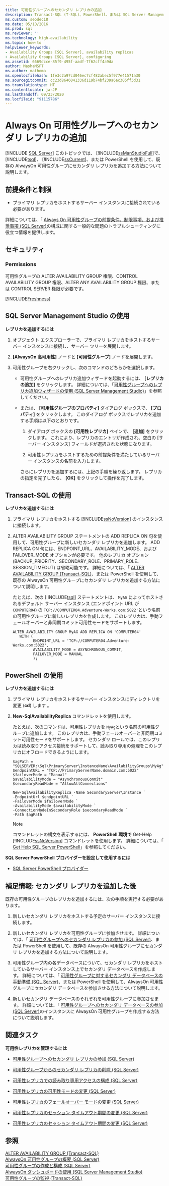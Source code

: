 ```yaml
---
title: 可用性グループへのセカンダリ レプリカの追加
description: Transact-SQL (T-SQL)、PowerShell、または SQL Server Management Studio (SSMS) の可用性グループ ウィザードのいずれかを使用して、Always On 可用性グループにセカンダリ レプリカを追加する手順を説明します。
ms.custom: seodec18
ms.date: 05/18/2016
ms.prod: sql
ms.reviewer: ''
ms.technology: high-availability
ms.topic: how-to
helpviewer_keywords:
- Availability Groups [SQL Server], availability replicas
- Availability Groups [SQL Server], configuring
ms.assetid: 6669dcce-85f9-495f-aadf-7f62cff4a9da
author: MashaMSFT
ms.author: mathoma
ms.openlocfilehash: 1fe3c2a97cd046ec7cf482abec5f977e41571a30
ms.sourcegitcommit: cc23d8646041336d119b74bf239a6ac305ff3d31
ms.translationtype: HT
ms.contentlocale: ja-JP
ms.lasthandoff: 09/23/2020
ms.locfileid: "91115786"
---
```

# <a name="add-a-secondary-replica-to-an-always-on-availability-group"></a>Always On 可用性グループへのセカンダリ レプリカの追加
[!INCLUDE [SQL Server](../../../includes/applies-to-version/sqlserver.md)]
  このトピックでは、 [!INCLUDE[ssManStudioFull](../../../includes/ssmanstudiofull-md.md)]で、 [!INCLUDE[tsql](../../../includes/tsql-md.md)]、 [!INCLUDE[ssCurrent](../../../includes/sscurrent-md.md)]、または PowerShell を使用して、既存の AlwaysOn 可用性グループにセカンダリ レプリカを追加する方法について説明します。  

  
##  <a name="prerequisites-and-restrictions"></a><a name="PrerequisitesRestrictions"></a> 前提条件と制限  
  
-   プライマリ レプリカをホストするサーバー インスタンスに接続されている必要があります。  
  
 詳細については、「 [Always On 可用性グループの前提条件、制限事項、および推奨事項 &#40;SQL Server&#41;](../../../database-engine/availability-groups/windows/prereqs-restrictions-recommendations-always-on-availability.md)の構成に関する一般的な問題のトラブルシューティングに役立つ情報を提供します。  

##  <a name="security"></a><a name="Security"></a> セキュリティ  
  
###  <a name="permissions"></a><a name="Permissions"></a> Permissions  
 可用性グループの ALTER AVAILABILITY GROUP 権限、CONTROL AVAILABILITY GROUP 権限、ALTER ANY AVAILABILITY GROUP 権限、または CONTROL SERVER 権限が必要です。  

[!INCLUDE[Freshness](../../../includes/paragraph-content/fresh-note-steps-feedback.md)]

##  <a name="using-sql-server-management-studio"></a><a name="SSMSProcedure"></a> SQL Server Management Studio の使用  
 **レプリカを追加するには**  
  
1.  オブジェクト エクスプローラーで、プライマリ レプリカをホストするサーバー インスタンスに接続し、サーバー ツリーを展開します。  
  
2.  **[AlwaysOn 高可用性]** ノードと **[可用性グループ]** ノードを展開します。  
  
3.  可用性グループを右クリックし、次のコマンドのどちらかを選択します。  
  
    -   可用性グループへのレプリカ追加ウィザードを起動するには、 **[レプリカの追加]** をクリックします。 詳細については、「[可用性グループへのレプリカ追加ウィザードの使用 &#40;SQL Server Management Studio&#41;](../../../database-engine/availability-groups/windows/use-the-add-replica-to-availability-group-wizard-sql-server-management-studio.md)」を参照してください。  
  
    -   または、 **[可用性グループのプロパティ]** ダイアログ ボックスで、 **[プロパティ]** をクリックします。 このダイアログ ボックスでレプリカを追加する手順は以下のとおりです。  
  
        1.  ダイアログ ボックスの **[可用性レプリカ]** ペインで、 **[追加]** をクリックします。 これにより、レプリカのエントリが作成され、空白の [サーバー インスタンス] フィールドが選択された状態になります。  
  
        2.  可用性レプリカをホストするための前提条件を満たしているサーバー インスタンスの名前を入力します。  
  
         さらにレプリカを追加するには、上記の手順を繰り返します。 レプリカの指定を完了したら、 **[OK]** をクリックして操作を完了します。  
  
##  <a name="using-transact-sql"></a><a name="TsqlProcedure"></a> Transact-SQL の使用  
 **レプリカを追加するには**  
  
1.  プライマリ レプリカをホストする [!INCLUDE[ssNoVersion](../../../includes/ssnoversion-md.md)] のインスタンスに接続します。  
  
2.  ALTER AVAILABILITY GROUP ステートメントの ADD REPLICA ON 句を使用して、可用性グループに新しいセカンダリ レプリカを追加します。 ADD REPLICA ON 句には、ENDPOINT_URL、AVAILABILITY_MODE、および FAILOVER_MODE オプションが必要です。 他のレプリカ オプション (BACKUP_PRIORITY、SECONDARY_ROLE、PRIMARY_ROLE、SESSION_TIMEOUT) は省略可能です。 詳細については、「 [ALTER AVAILABILITY GROUP &#40;Transact-SQL&#41;](../../../t-sql/statements/alter-availability-group-transact-sql.md)、または PowerShell を使用して、既存の AlwaysOn 可用性グループにセカンダリ レプリカを追加する方法について説明します。  
  
     たとえば、次の [!INCLUDE[tsql](../../../includes/tsql-md.md)] ステートメントは、 `MyAG` によってホストされるデフォルト サーバー インスタンス (エンドポイント URL が `COMPUTER04`) の `TCP://COMPUTER04.Adventure-Works.com:5022'`という名前の可用性グループに新しいレプリカを作成します。 このレプリカは、手動フェールオーバーと非同期コミット可用性モードをサポートします。  
  
    ```  
    ALTER AVAILABILITY GROUP MyAG ADD REPLICA ON 'COMPUTER04'   
       WITH (  
             ENDPOINT_URL = 'TCP://COMPUTER04.Adventure-Works.com:5022',  
             AVAILABILITY_MODE = ASYNCHRONOUS_COMMIT,  
             FAILOVER_MODE = MANUAL  
             );  
    ```  
  
##  <a name="using-powershell"></a><a name="PowerShellProcedure"></a> PowerShell の使用  
 **レプリカを追加するには**  
  
1.  プライマリ レプリカをホストするサーバー インスタンスにディレクトリを変更 (**cd**) します 。  
  
2.  **New-SqlAvailabilityReplica** コマンドレットを使用します。  
  
     たとえば、次のコマンドは、可用性レプリカを `MyAg`という名前の可用性グループに追加します。 このレプリカは、手動フェールオーバーと非同期コミット可用性モードをサポートします。 セカンダリ ロールでは、このレプリカは読み取りアクセス接続をサポートして、読み取り専用の処理をこのレプリカにオフロードできるようにします。  
  
    ```  
    $agPath = "SQLSERVER:\Sql\PrimaryServer\InstanceName\AvailabilityGroups\MyAg"  
    $endpointURL = "TCP://PrimaryServerName.domain.com:5022"  
    $failoverMode = "Manual"  
    $availabilityMode = "AsynchronousCommit"  
    $secondaryReadMode = "AllowAllConnections"  
  
    New-SqlAvailabilityReplica -Name SecondaryServer\Instance `   
    -EndpointUrl $endpointURL `   
    -FailoverMode $failoverMode `   
    -AvailabilityMode $availabilityMode `   
    -ConnectionModeInSecondaryRole $secondaryReadMode `   
    -Path $agPath  
    ```  
  
    > [!NOTE]  
    >  コマンドレットの構文を表示するには、 **PowerShell 環境で** Get-Help [!INCLUDE[ssNoVersion](../../../includes/ssnoversion-md.md)] コマンドレットを使用します。 詳細については、「 [Get Help SQL Server PowerShell](../../../relational-databases/scripting/get-help-sql-server-powershell.md)」を参照してください。  
  
 **SQL Server PowerShell プロバイダーを設定して使用するには**  
  
-   [SQL Server PowerShell プロバイダー](../../../relational-databases/scripting/sql-server-powershell-provider.md)  
  
##  <a name="follow-up-after-adding-a-secondary-replica"></a><a name="FollowUp"></a> 補足情報: セカンダリ レプリカを追加した後  
 既存の可用性グループのレプリカを追加するには、次の手順を実行する必要があります。  
  
1.  新しいセカンダリ レプリカをホストする予定のサーバー インスタンスに接続します。  
  
2.  新しいセカンダリ レプリカを可用性グループに参加させます。 詳細については、「 [可用性グループへのセカンダリ レプリカの参加 &#40;SQL Server&#41;](../../../database-engine/availability-groups/windows/join-a-secondary-replica-to-an-availability-group-sql-server.md)、または PowerShell を使用して、既存の AlwaysOn 可用性グループにセカンダリ レプリカを追加する方法について説明します。  
  
3.  可用性グループ内の各データベースについて、セカンダリ レプリカをホストしているサーバー インスタンス上でセカンダリ データベースを作成します。 詳細については、「 [可用性グループに対するセカンダリ データベースの手動準備 &#40;SQL Server&#41;](../../../database-engine/availability-groups/windows/manually-prepare-a-secondary-database-for-an-availability-group-sql-server.md)、または PowerShell を使用して、AlwaysOn 可用性グループにセカンダリ データベースを参加させる方法について説明します。  
  
4.  新しいセカンダリ データベースのそれぞれを可用性グループに参加させます。 詳細については、「 [可用性グループへのセカンダリ データベースの参加 &#40;SQL Server&#41;](../../../database-engine/availability-groups/windows/join-a-secondary-database-to-an-availability-group-sql-server.md)のインスタンスに AlwaysOn 可用性グループを作成する方法について説明します。  
  
##  <a name="related-tasks"></a><a name="RelatedTasks"></a> 関連タスク  
 **可用性レプリカを管理するには**  
  
-   [可用性グループへのセカンダリ レプリカの参加 &#40;SQL Server&#41;](../../../database-engine/availability-groups/windows/join-a-secondary-replica-to-an-availability-group-sql-server.md)  
  
-   [可用性グループからのセカンダリ レプリカの削除 &#40;SQL Server&#41;](../../../database-engine/availability-groups/windows/remove-a-secondary-replica-from-an-availability-group-sql-server.md)  
  
-   [可用性レプリカでの読み取り専用アクセスの構成 &#40;SQL Server&#41;](../../../database-engine/availability-groups/windows/configure-read-only-access-on-an-availability-replica-sql-server.md)  
  
-   [可用性レプリカの可用性モードの変更 &#40;SQL Server&#41;](../../../database-engine/availability-groups/windows/change-the-availability-mode-of-an-availability-replica-sql-server.md)  
  
-   [可用性レプリカのフェールオーバー モードの変更 &#40;SQL Server&#41;](../../../database-engine/availability-groups/windows/change-the-failover-mode-of-an-availability-replica-sql-server.md)  
  
-   [可用性レプリカのセッション タイムアウト期間の変更 &#40;SQL Server&#41;](../../../database-engine/availability-groups/windows/change-the-session-timeout-period-for-an-availability-replica-sql-server.md)  
  
-   [可用性レプリカのセッション タイムアウト期間の変更 &#40;SQL Server&#41;](../../../database-engine/availability-groups/windows/change-the-session-timeout-period-for-an-availability-replica-sql-server.md)  
  
## <a name="see-also"></a>参照  
 [ALTER AVAILABILITY GROUP &#40;Transact-SQL&#41;](../../../t-sql/statements/alter-availability-group-transact-sql.md)   
 [AlwaysOn 可用性グループの概要 &#40;SQL Server&#41;](../../../database-engine/availability-groups/windows/overview-of-always-on-availability-groups-sql-server.md)   
 [可用性グループの作成と構成 &#40;SQL Server&#41;](../../../database-engine/availability-groups/windows/creation-and-configuration-of-availability-groups-sql-server.md)   
 [AlwaysOn ダッシュボードの使用 &#40;SQL Server Management Studio&#41;](../../../database-engine/availability-groups/windows/use-the-always-on-dashboard-sql-server-management-studio.md)   
 [可用性グループの監視 &#40;Transact-SQL&#41;](../../../database-engine/availability-groups/windows/monitor-availability-groups-transact-sql.md)  
  
  
